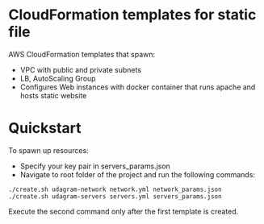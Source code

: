 # CloudFormation templates for static file

AWS CloudFormation templates that spawn:
* VPC with public and private subnets
* LB, AutoScaling Group
* Configures Web instances with docker container that runs apache and hosts static website

# Quickstart

To spawn up resources:
* Specify your key pair in servers_params.json
* Navigate to root folder of the project and run the following commands:
```shell
./create.sh udagram-network network.yml network_params.json
./create.sh udagram-servers servers.yml servers_params.json
```

Execute the second command only after the first template is created. 

